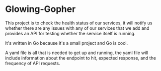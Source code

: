 # Glowing-Gopher

This project is to check the health status of our services, it will notify us whether there are any issues with any of our services that we add and provides an API for testing whether the service itself is running.

It's written in Go because it's a small project and Go is cool.

A yaml file is all that is needed to get up and running, the yaml file will include information about the endpoint to hit, expected response, and the frequency of API requests.

 
